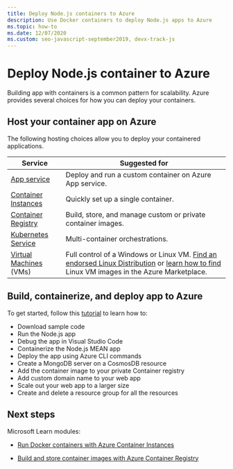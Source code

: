 ```yaml
---
title: Deploy Node.js containers to Azure
description: Use Docker containers to deploy Node.js apps to Azure
ms.topic: how-to
ms.date: 12/07/2020
ms.custom: seo-javascript-september2019, devx-track-js
---
```


# Deploy Node.js container to Azure 

Building app with containers is a common pattern for scalability. Azure provides several choices for how you can deploy your containers.

## Host your container app on Azure

The following hosting choices allow you to deploy your containered applications.

| Service | Suggested for |
|--|--|
|[App service](/azure/app-service/quickstart-custom-container?pivots=container-linux)|Deploy and run a custom container on Azure App service.|
|[Container Instances](/azure/container-instances/)|Quickly set up a single container.|
|[Container Registry](/azure/container-registry/)|Build, store, and manage custom or private container images.|
|[Kubernetes Service](/azure/aks/)|Multi-container orchestrations.|
|[Virtual Machines](/azure/virtual-machines) (VMs)|Full control of a Windows or Linux VM. [Find an endorsed Linux Distribution](/azure/virtual-machines/linux/endorsed-distros?toc=/azure/virtual-machines/linux/toc.json) or [learn how to find](/azure/virtual-machines/linux/cli-ps-findimage) Linux VM images in the Azure Marketplace.|

## Build, containerize, and deploy app to Azure

To get started, follow this [tutorial](develop-nodejs-on-azure.md) to learn how to:

* Download sample code
* Run the Node.js app
* Debug the app in Visual Studio Code
* Containerize the Node.js MEAN app
* Deploy the app using Azure CLI commands
* Create a MongoDB server on a CosmosDB resource
* Add the container image to your private Container registry
* Add custom domain name to your web app
* Scale out your web app to a larger size
* Create and delete a resource group for all the resources

## Next steps

Microsoft Learn modules:

- [Run Docker containers with Azure Container Instances](/learn/modules/run-docker-with-azure-container-instances/)

- [Build and store container images with Azure Container Registry](/learn/modules/build-and-store-container-images/)
